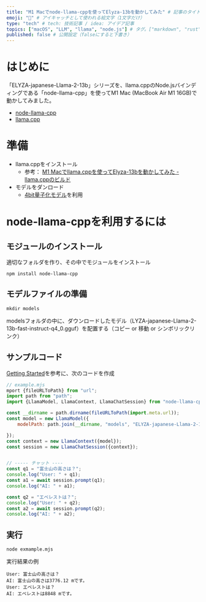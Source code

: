 ```yaml
---
title: "M1 Macでnode-llama-cppを使ってElyza-13bを動かしてみた" # 記事のタイトル
emoji: "🦙" # アイキャッチとして使われる絵文字（1文字だけ）
type: "tech" # tech: 技術記事 / idea: アイデア記事
topics: ["macOS", "LLM", "llama", "node.js"] # タグ。["markdown", "rust", "aws"]のように指定する
published: false # 公開設定（falseにすると下書き）
---
```


# はじめに

「ELYZA-japanese-Llama-2-13b」シリーズを、llama.cppのNode.jsバインディングである「node-llama-cpp」を使ってM1 Mac (MacBook Air M1 16GB)で動かしてみました。

- [node-llama-cpp](https://github.com/withcatai/node-llama-cpp)
- [llama.cpp](https://github.com/ggerganov/llama.cpp)

# 準備

- llama.cppをインストール
  - 参考： [M1 Macでllama.cppを使ってElyza-13bを動かしてみた - llama.cppのビルド](https://zenn.dev/mganeko/articles/llamacpp-elyza-mac#llama.cppのビルド)
- モデルをダンロード
  - [4bit量子化モデル](https://huggingface.co/mmnga/ELYZA-japanese-Llama-2-13b-fast-instruct-gguf/resolve/65774113f0e6849051d3669643060e0a650c7d61/ELYZA-japanese-Llama-2-13b-fast-instruct-q4_0.gguf)を利用

# node-llama-cppを利用するには

## モジュールのインストール

適切なフォルダを作り、その中でモジュールをインストール

```
npm install node-llama-cpp
```

## モデルファイルの準備

```
mkdir models
```

modelsフォルダの中に、ダウンロードしたモデル（LYZA-japanese-Llama-2-13b-fast-instruct-q4_0.gguf）を配置する（コピー or 移動 or シンボリックリンク）

## サンプルコード

[Getting Started](https://withcatai.github.io/node-llama-cpp/guide/#getting-started)を参考に、次のコードを作成

```mjs
// example.mjs
mport {fileURLToPath} from "url";
import path from "path";
import {LlamaModel, LlamaContext, LlamaChatSession} from "node-llama-cpp";

const __dirname = path.dirname(fileURLToPath(import.meta.url));
const model = new LlamaModel({
    modelPath: path.join(__dirname, "models", "ELYZA-japanese-Llama-2-13b-fast-instruct-q4_0.gguf")

});
const context = new LlamaContext({model});
const session = new LlamaChatSession({context});


// ----- チャット ----
const q1 = "富士山の高さは？";
console.log("User: " + q1);
const a1 = await session.prompt(q1);
console.log("AI: " + a1);

const q2 = "エベレストは？";
console.log("User: " + q2);
const a2 = await session.prompt(q2);
console.log("AI: " + a2);

```

## 実行

```
node exmample.mjs
```

実行結果の例
```
User: 富士山の高さは？
AI: 富士山の高さは3776.12 mです。
User: エベレストは？
AI: エベレストは8848 mです。
```
